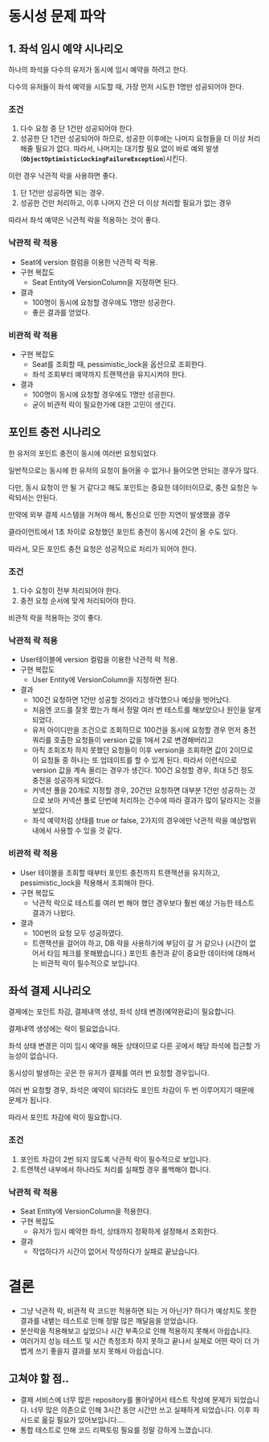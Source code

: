
# 동시성 문제 파악


## 1. 좌석 임시 예약 시나리오

하나의 좌석을 다수의 유저가 동시에 임시 예약을 하려고 한다.

다수의 유저들이 좌석 예약을 시도할 때, 가장 먼저 시도한 1명만 성공되어야 한다.

### 조건

1. 다수 요청 중 단 1건만 성공되어야 한다.
2. 성공한 단 1건만 성공되어야 하므로, 성공한 이후에는 나머지 요청들을 더 이상 처리해줄 필요가 없다. 따라서, 나머지는 대기할 필요 없이 바로 예외 발생(**`ObjectOptimisticLockingFailureException`**)시킨다.

이런 경우 낙관적 락을 사용하면 좋다.

1. 단 1건만 성공하면 되는 경우.
2. 성공한 건만 처리하고, 이후 나머지 건은 더 이상 처리할 필요가 없는 경우

따라서 좌석 예약은 낙관적 락을 적용하는 것이 좋다.

### 낙관적 락 적용

- Seat에 version 컬럼을 이용한 낙관적 락 적용.
- 구현 복잡도
    - Seat Entity에 VersionColumn을 지정하면 된다.
- 결과
    - 100명이 동시에 요청할 경우에도 1명만 성공한다.
    - 좋은 결과를 얻었다.

### 비관적 락 적용

- 구현 복잡도
    - Seat를 조회할 때, pessimistic_lock을 옵션으로 조회한다.
    - 좌석 조회부터 예약까지 트랜잭션을 유지시켜야 한다.
- 결과
    - 100명이 동시에 요청할 경우에도 1명만 성공한다.
    - 굳이 비관적 락이 필요한가에 대한 고민이 생긴다.



## 포인트 충전 시나리오

한 유저의 포인트 충전이 동시에 여러번 요청되었다.

일반적으로는 동시에 한 유저의 요청이 들어올 수 없거나 들어오면 안되는 경우가 많다.

다만, 동시 요청이 안 될 거 같다고 해도 포인트는 중요한 데이터이므로, 충전 요청은 누락되서는 안된다.

만약에 외부 결제 시스템을 거쳐야 해서, 통신으로 인한 지연이 발생했을 경우

클라이언트에서 1초 차이로 요청했던 포인트 충전이 동시에 2건이 올 수도 있다.

따라서, 모든 포인트 충전 요청은 성공적으로 처리가 되어야 한다.

### 조건

1. 다수 요청이 전부 처리되어야 한다.
2. 충전 요청 순서에 맞게 처리되어야 한다.

비관적 락을 적용하는 것이 좋다.

### 낙관적 락 적용

- User테이블에 version 컬럼을 이용한 낙관적 락 적용.
- 구현 복잡도
    - User Entity에 VersionColumn을 지정하면 된다.
- 결과
    - 100건 요청하면 1건만 성공할 것이라고 생각했으나 예상을 벗어났다.
    - 처음엔 코드를 잘못 짰는가 해서 정말 여러 번 테스트를 해보았으나 원인을 알게 되었다.
    - 유저 아이디만을 조건으로 조회하므로 100건을 동시에 요청할 경우 먼저 충전 쿼리를 호출한 요청들이 version 값을 1에서 2로 변경해버리고
    - 아직 조회조차 하지 못했던 요청들이 이후 version을 조회하면 값이 2이므로 이 요청들 중 하나는 또 업데이트를 할 수 있게 된다. 따라서 이런식으로 version 값을 계속 올리는 경우가 생긴다. 100건 요청할 경우, 최대 5건 정도 충전을 성공하게 되었다.
    - 커넥션 풀을 20개로 지정할 경우, 20건만 요청하면 대부분 1건만 성공하는 것으로 보아 커넥션 풀로 단번에 처리하는 건수에 따라 결과가 많이 달라지는 것을 보았다.
    - 좌석 예약처럼 상태를 true or false, 2가지의 경우에만 낙관적 락을 예상범위 내에서 사용할 수 있을 것 같다.

### 비관적 락 적용

- User 테이블을 조회할 때부터 포인트 충전까지 트랜잭션을 유지하고, pessimistic_lock을 적용해서 조회해야 한다.
- 구현 복잡도
    - 낙관적 락으로 테스트를 여러 번 해야 했던 경우보다 훨씬 예상 가능한 테스트 결과가 나왔다.
- 결과
    - 100번의 요청 모두 성공하였다.
    - 트랜잭션을 걸어야 하고, DB 락을 사용하기에 부담이 갈 거 같으나 (시간이 없어서 타임 체크를 못해봤습니다.) 포인트 충전과 같이 중요한 데이터에 대해서는 비관적 락이 필수적으로 보입니다.



## 좌석 결제 시나리오

결제에는 포인트 차감, 결제내역 생성, 좌석 상태 변경(예약완료)이 필요합니다.

결제내역 생성에는 락이 필요없습니다.

좌석 상태 변경은 이미 임시 예약을 해둔 상태이므로 다른 곳에서 해당 좌석에 접근할 가능성이 없습니다.

동시성이 발생하는 곳은 한 유저가 결제를 여러 번 요청할 경우입니다.

여러 번 요청할 경우, 좌석은 예약이 되더라도 포인트 차감이 두 번 이루어지기 때문에 문제가 됩니다.

따라서 포인트 차감에 락이 필요합니다.

### 조건

1. 포인트 차감이 2번 되지 않도록 낙관적 락이 필수적으로 보입니다.
2. 트랜잭션 내부에서 하나라도 처리를 실패할 경우 롤백해야 합니다.

### 낙관적 락 적용

- Seat Entity에 VersionColumn을 적용한다.
- 구현 복잡도
    - 유저가 임시 예약한 좌석, 상태까지 정확하게 설정해서 조회한다.
- 결과
    - 작업하다가 시간이 없어서 작성하다가 실패로 끝났습니다.



# 결론

- 그냥 낙관적 락, 비관적 락 코드만 적용하면 되는 거 아닌가? 하다가 예상치도 못한 결과를 내뱉는 테스트로 인해 정말 많은 깨달음을 얻었습니다.
- 분산락을 적용해보고 싶었으나 시간 부족으로 인해 적용하지 못해서 아쉽습니다.
- 여러가지 성능 테스트 및 시간 측정조차 하지 못하고 끝나서 실제로 어떤 락이 더 가볍게 쓰기 좋을지 결과를 보지 못해서 아쉽습니다.

## 고쳐야 할 점..

- 결제 서비스에 너무 많은 repository를 몰아넣어서 테스트 작성에 문제가 되었습니다. 너무 많은 의존으로 인해 3시간 동안 시간만 쓰고 실패하게 되었습니다. 이후 파사드로 옮길 필요가 있어보입니다….
- 통합 테스트로 인해 코드 리팩토링 필요를 정말 강하게 느꼈습니다.
